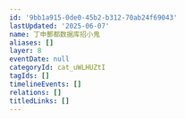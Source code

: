 ```yaml
---
id: '9bb1a915-0de0-45b2-b312-70ab24f69043'
lastUpdated: '2025-06-07'
name: 丁申酆都数据库招小鬼
aliases: []
layer: 8
eventDate: null
categoryId: cat_uWLHUZtI
tagIds: []
timelineEvents: []
relations: []
titledLinks: []
---
```



